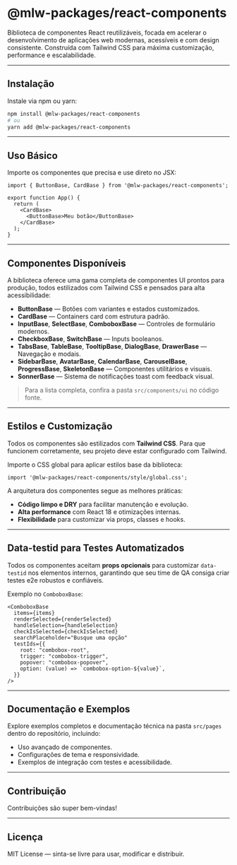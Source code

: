 
# @mlw-packages/react-components

Biblioteca de componentes React reutilizáveis, focada em acelerar o desenvolvimento de aplicações web modernas, acessíveis e com design consistente. Construída com Tailwind CSS para máxima customização, performance e escalabilidade.

---

## Instalação

Instale via npm ou yarn:

```bash
npm install @mlw-packages/react-components
# ou
yarn add @mlw-packages/react-components
```

---

##  Uso Básico

Importe os componentes que precisa e use direto no JSX:

```tsx
import { ButtonBase, CardBase } from '@mlw-packages/react-components';

export function App() {
  return (
    <CardBase>
      <ButtonBase>Meu botão</ButtonBase>
    </CardBase>
  );
}
```

---

## Componentes Disponíveis

A biblioteca oferece uma gama completa de componentes UI prontos para produção, todos estilizados com Tailwind CSS e pensados para alta acessibilidade:

- **ButtonBase** — Botões com variantes e estados customizados.
- **CardBase** — Containers card com estrutura padrão.
- **InputBase**, **SelectBase**, **ComboboxBase** — Controles de formulário modernos.
- **CheckboxBase**, **SwitchBase** — Inputs booleanos.
- **TabsBase**, **TableBase**, **TooltipBase**, **DialogBase**, **DrawerBase** — Navegação e modais.
- **SidebarBase**, **AvatarBase**, **CalendarBase**, **CarouselBase**, **ProgressBase**, **SkeletonBase** — Componentes utilitários e visuais.
- **SonnerBase** — Sistema de notificações toast com feedback visual.

> Para a lista completa, confira a pasta `src/components/ui` no código fonte.

---

## Estilos e Customização

Todos os componentes são estilizados com **Tailwind CSS**. Para que funcionem corretamente, seu projeto deve estar configurado com Tailwind.

Importe o CSS global para aplicar estilos base da biblioteca:

```tsx
import '@mlw-packages/react-components/style/global.css';
```

A arquitetura dos componentes segue as melhores práticas:

- **Código limpo e DRY** para facilitar manutenção e evolução.
- **Alta performance** com React 18 e otimizações internas.
- **Flexibilidade** para customizar via props, classes e hooks.

---

## Data-testid para Testes Automatizados

Todos os componentes aceitam **props opcionais** para customizar `data-testid` nos elementos internos, garantindo que seu time de QA consiga criar testes e2e robustos e confiáveis.

Exemplo no `ComboboxBase`:

```tsx
<ComboboxBase
  items={items}
  renderSelected={renderSelected}
  handleSelection={handleSelection}
  checkIsSelected={checkIsSelected}
  searchPlaceholder="Busque uma opção"
  testIds={{
    root: "combobox-root",
    trigger: "combobox-trigger",
    popover: "combobox-popover",
    option: (value) => `combobox-option-${value}`,
  }}
/>
```

---

## Documentação e Exemplos

Explore exemplos completos e documentação técnica na pasta `src/pages` dentro do repositório, incluindo:

- Uso avançado de componentes.
- Configurações de tema e responsividade.
- Exemplos de integração com testes e acessibilidade.

---

## Contribuição

Contribuições são super bem-vindas!

---

## Licença

MIT License — sinta-se livre para usar, modificar e distribuir.
